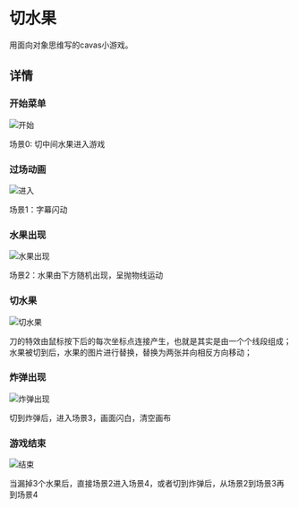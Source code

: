 # 切水果

用面向对象思维写的cavas小游戏。

## 详情
### 开始菜单

![开始](https://github.com/c-webber/cut-fruit/blob/master/README_pic/0.png)

场景0: 切中间水果进入游戏

### 过场动画

![进入](https://github.com/c-webber/cut-fruit/blob/master/README_pic/1.png)

场景1：字幕闪动

### 水果出现

![水果出现](https://github.com/c-webber/cut-fruit/blob/master/README_pic/2.png)

场景2：水果由下方随机出现，呈抛物线运动

### 切水果

![切水果](https://github.com/c-webber/cut-fruit/blob/master/README_pic/3.png)

刀的特效由鼠标按下后的每次坐标点连接产生，也就是其实是由一个个线段组成；
水果被切到后，水果的图片进行替换，替换为两张并向相反方向移动；

### 炸弹出现

![炸弹出现](https://github.com/c-webber/cut-fruit/blob/master/README_pic/4.png)

切到炸弹后，进入场景3，画面闪白，清空画布

### 游戏结束

![结束](https://github.com/c-webber/cut-fruit/blob/master/README_pic/5.png)

当漏掉3个水果后，直接场景2进入场景4，或者切到炸弹后，从场景2到场景3再到场景4
